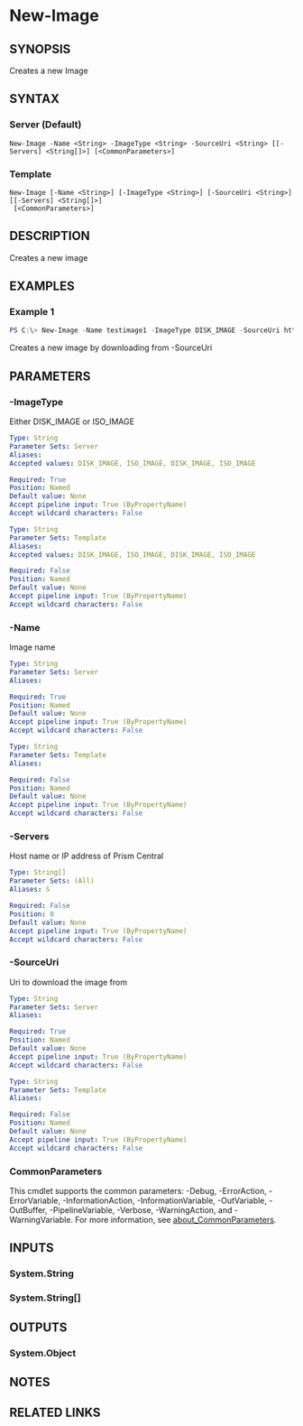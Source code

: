 ﻿---
external help file: Nutanix.Prism.PS.Cmds.dll-Help.xml
Module Name: Nutanix.Prism.PS.Cmds
online version:
schema: 2.0.0
---

# New-Image

## SYNOPSIS
Creates a new Image

## SYNTAX

### Server (Default)
```
New-Image -Name <String> -ImageType <String> -SourceUri <String> [[-Servers] <String[]>] [<CommonParameters>]
```

### Template
```
New-Image [-Name <String>] [-ImageType <String>] [-SourceUri <String>] [[-Servers] <String[]>]
 [<CommonParameters>]
```

## DESCRIPTION
Creates a new image

## EXAMPLES

### Example 1
```powershell
PS C:\> New-Image -Name testimage1 -ImageType DISK_IMAGE -SourceUri http://image.upload.host.com/GoldImages/centoslight_run_fioboot.qcow2 | ConvertTo-Json
```

Creates a new image by downloading from -SourceUri

## PARAMETERS

### -ImageType
Either DISK_IMAGE or ISO_IMAGE

```yaml
Type: String
Parameter Sets: Server
Aliases:
Accepted values: DISK_IMAGE, ISO_IMAGE, DISK_IMAGE, ISO_IMAGE

Required: True
Position: Named
Default value: None
Accept pipeline input: True (ByPropertyName)
Accept wildcard characters: False
```

```yaml
Type: String
Parameter Sets: Template
Aliases:
Accepted values: DISK_IMAGE, ISO_IMAGE, DISK_IMAGE, ISO_IMAGE

Required: False
Position: Named
Default value: None
Accept pipeline input: True (ByPropertyName)
Accept wildcard characters: False
```

### -Name
Image name

```yaml
Type: String
Parameter Sets: Server
Aliases:

Required: True
Position: Named
Default value: None
Accept pipeline input: True (ByPropertyName)
Accept wildcard characters: False
```

```yaml
Type: String
Parameter Sets: Template
Aliases:

Required: False
Position: Named
Default value: None
Accept pipeline input: True (ByPropertyName)
Accept wildcard characters: False
```

### -Servers
Host name or IP address of Prism Central

```yaml
Type: String[]
Parameter Sets: (All)
Aliases: S

Required: False
Position: 0
Default value: None
Accept pipeline input: True (ByPropertyName)
Accept wildcard characters: False
```

### -SourceUri
Uri to download the image from

```yaml
Type: String
Parameter Sets: Server
Aliases:

Required: True
Position: Named
Default value: None
Accept pipeline input: True (ByPropertyName)
Accept wildcard characters: False
```

```yaml
Type: String
Parameter Sets: Template
Aliases:

Required: False
Position: Named
Default value: None
Accept pipeline input: True (ByPropertyName)
Accept wildcard characters: False
```

### CommonParameters
This cmdlet supports the common parameters: -Debug, -ErrorAction, -ErrorVariable, -InformationAction, -InformationVariable, -OutVariable, -OutBuffer, -PipelineVariable, -Verbose, -WarningAction, and -WarningVariable. For more information, see [about_CommonParameters](http://go.microsoft.com/fwlink/?LinkID=113216).

## INPUTS

### System.String
### System.String[]
## OUTPUTS

### System.Object
## NOTES

## RELATED LINKS
